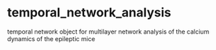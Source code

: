 # temporal_network_analysis
temporal network object for multilayer network analysis of the calcium dynamics of the epileptic mice
